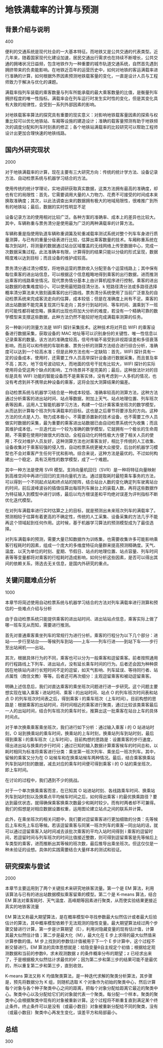 # 地铁满载率的计算与预测

## 背景介绍与说明

400

便利的交通系统是现代社会的一大基本特征。而地铁又是公共交通的代表类型。近几年来，随着国家现代化建设加速，居民交通出行需求也在持续不断增长，公共交通的拥堵状况日益频，包含地铁作为一种重要的城市轨道交通系统，自然首先遇到拥挤带来的负卖能影响。在地铁近百年的运营历史中，如何对地铁的客运满载率进行准确的计算，如何根据外界因素预测地铁载客量的变化，一直是设计人员与工程师致力于解决与优化的课题。

满载率指列车装载的乘客数量与列车所能承载的最大乘客数量的比值，是衡量列车拥挤程度的唯一性指标。满载率会在列车运行时发生实时性的变化，但是其变化具有大致的规律性，会受到一系列外部因素的影响。

对地铁载客率算法的探究具有重要的现实意义：对影响地铁载客量因素的探索与权重比较可以优化地铁站、车厢等设施的建造设计；准确的载客量预测有助于地铁频次的调度分配和列车时刻表的修正；各个地铁站满载率的比较研究可以帮助工程师设计出更加合理快速的地铁线路。

## 国内外研究现状

2000

对于地铁满载率的计算，现在主要有三大研究方向：传统的统计学方法、设备记录方法、自动检票系统与机器学习结合的方法。

使用传统的统计学理论，实地调研获取真实数据，这类方法拥有最高的准确度，却也有它的局限性：首先，它需要调用大量的人力物力、花费不可接受的时间成本来换取准确度；其次，以此法调查出来的数据拥有极大的地域局限性，很难推广到所有的地铁站；最后，数据的实时性明显不足

设备记录方法的使用相对比较广泛。各种方案的准确率、成本上的差异也比较大。其中，车辆称重与票务清分是使用最为广泛的两种满载率的计算方法。

车辆称重是指使用轨道车辆称重调簧及轮重减载率测试系统对整个列车车身进行质量测算，与已有的重量分级表进行比较，估算出乘客数量的技术。车厢称重系统在每次到站时，将测量的数据通过站台区域覆盖的无线网络上传至数据中心，完成一次数据采集过程。此法准确率有限，计算得到的结果只能以分级的形式呈现，数据精度难以达到目标；而且设备的维护成较高。

票务清分通过清分模型，将地铁运营的票款收入分配至各个运营线路上；其中保有每位乘客的进出站信息，可以根据这个信息粗略地得到乘客的出行数据，进而推测出乘客的线路乘坐情况。现代票务情分基本上由计算机程序进行控制，乘客的进出站数据的收集难度较小，可以使用最短路径清分法、k 短路径清分法或多路径选择概率清分算法来大致刻画乘客的出行路线。票务清分系统使用了当前广泛普及的自动检票系统来完成客流走向的估算，成本较低；但是在准确度上尚有不足。乘客的进出站数据不能完美复现其行车走向；其步行到站时间、等车时间、漏乘到下一班的可能性都将被忽略，换乘的出现也将加大分析的难度，若没有一个精确可靠的数学模型来支撑这些数据，此种方法仍然不能较好地完成满载率测算的任务。

另一种新兴的测量方法是 WIFI 探针采集技术。这种技术将对开启 WIFI 的乘客设备进行数据采集，获取设备的 MAC 地址等可以识别身份的关键性、唯一性信息以记录乘客的数量。该方法的准确度较高，信号传输不易受到非视距误差和多径衰落影响，而且可以和传统的车联称重、票务分析的测算方法结合进行综合分析，准确度可以达到一个较高水准；但是此种方法也有一定缺陷：首先，WIFI 探针具有一定的设备成本，使用时，还需要工作人员高举探针设备进行数据采集，而且普及率不高；其次，地下信号波动较大，而地面的信号干扰有比较大，WIFI 探针的实际使用将会受这两个缺点的影响，工作场景并不是完美的；最后，这种放法针对的目标是具有 WIFI 功能的智能设备而不是乘客实体，没有考虑到一人多机的情况，也没有考虑到并不携带此种设备的乘客，这将会加大测算结果的偏差。

自动检票系统与机器学习结合是一种成本较低、准确率较高的测算方法，这种方法通过分析乘客的进出站时间、站点等数据，附加上天气、站点地理位置、列车班次表等因素，运用人工智能机器学习方法，构建一个估计乘客乘坐班次的数学模型，从而达到计算每个班次列车满载率的目标。这也是之后章节将要涉及的方向。这种方法的优点是人力、物力成本极小，不需要添置新的技术设备，也不需要工作人员做实时数据的采集，最为重要的乘客进出站数据已由自动检票系统代为收集；而且其维护成本低，一旦迭代出一个较为准确的数学模型，它就拥有一个极长的生命周期，不需要在使用时做很大的改动，全程自动化的特性极大方便了相关人员的使用；不仅对维护人员友好，这种测算方法也对乘客友好，相比于传统的人工收集、设备收集对于乘客较强的侵入性，自动检票系统更被大众接受，后台的机器学习模型也不会对乘客产生任何干扰和影响。综合来说，这种方法是最优的。不过如何构建出一个稳定、具有泛用性的数学模型，成了一个难题。

其中一种方法是使用 SVR 模型。支持向量机回归（SVR）是一种将特征向量映射到高维空间中再进行回归的支持向量机方法。通过提取耗时最短乘车事务的方法，可以得到一个不同起点站和终点站的矩阵，结合站台人数的变化确定列车驶离站台的时间，前后波峰波谷的插值估算出每班列车展台上的装载人数，再将这些数据作为特征输入到模型中进行训练，最后以均方根误差和平均绝对误差为评判指标不断优化迭代模型。

在对列车满载率进行实时估算之上的目标，就是预测出未来班次列车的满载率了。预测相较于估算有着更高的不确定性，传统的人工采集、设备采集的方法几乎不能再这个领域起到任何作用。这时候，基于机器学习算法的预测模型成为了最佳选择。

对列车满载率的预测，需要大量已知数据作为训练集，也需要收集许多可能影响乘客行程耗时的因素，组成一个庞大的多维度特征向量群来提高预测精确度。天气、温度、以天为单位的时刻、星期、节假日、站点的地理位置、站点容量、列车时间表等等变量都将对乘客的行程耗时造成影响，如何分析这些因素，是否可以得出其间的依赖关系，筛选去无关信息，是国内外研究的重点。

## 关键问题难点分析

1000

本章节将简述使用自动检票系统与机器学习结合的方法对列车满载率进行测算和预估的一些难点介绍与分析

由于自动检票系统只能提供乘客的进出站时间、进出站站点信息，乘客实际上做了哪一班车无从而知，需要进行推测。

首先对普通乘客乘坐列车的常规行为进行分析。乘客的行程分为以下几个部分：进站——步行至站台——等候列车到站——上车——列车行进——到站下车——步行至出站闸机——出站。

其次，根据具体行为的不同，乘客也可以分为一般乘客和逗留乘客。前者按照通用的行程路线上下列车、进出站点，没有延长乘车时间的行为。后者还会因为种种原因在地铁站内进行长短时间不定的逗留，如天气影响、列车延误、等待同行者、站点属性（商住文教）等等。后者还可再次细分：主观逗留乘客和被动逗留乘客。

明确上述信息后，我们对直达乘客的乘坐班次问题进行进一步研究。这个问题主要想实现在输入乘客 i 进站时间、乘客 i 的出站时间、站点 O 的列车班次时间表和站点 D 的列车班次时间表之后，得到乘客 i 的乘车班次（上车时间）。目前构想的思路是：根据乘客的出站时间，将时间相近的乘客进行聚类，通过比较该类乘客最后一人的出站时间，结合列车班次的乘车时长，推算出这一批乘客在站台上车的具体时间点。

对于单次换乘乘客乘坐班次，我们进行如下分析：通过输入乘客 i 的 O 站进站时刻，O 站到换乘站的乘车时间，换乘站的上车时刻，换乘站列车到站时刻，最后得到乘客 i 的乘车班次（上车时间）。目前构想的思路是：设置乘客的步行速度，得出进出站与换乘的步行时间；通过已知的输入数据计算乘客候车的时间总和，以耗时相同为标准将乘客进行分类：乘坐第一班次列车、乘坐后一班次列车。其中，留候的乘客又分为在 O 站候车和在换乘站候车两种情况。最后，结合乘客换乘站列车到站时刻的数据，减去对应的乘车时间便可得到乘客 i 的 O 站的乘坐班次，即上车时间。

在讨论的过程中，我们遇到不少的挑战。

对于一个单次换乘乘客而言，在已知其 O 站进站时刻、各线路乘车时间、换乘站列车到站时刻以及换乘点平均候车时间之后，如何得出乘客 i 的最优换乘路径？要达到最优状态，就得确保乘客换乘次数最少和耗时较少。而有时两者却不可兼得。我们的假想是对相应数据设置权重，运用图论建立站点之间的联系并计算。

此外，在乘坐班次的相关问题中，我们要对逗留乘客进行更加细致的分类：先等候后上车和先上车后等候。若该逗留乘客与同某一班次列车的乘客一同出站的话，就可以通过逗留乘客入站时间减去该批次乘客的平均入站时间得到 i 乘客的逗留时间，若逗留时间与列车班次的时间比值接近整数，则可得到逗留乘客是先等候后上车类型的乘客，进而推断出其等候的班次数，最后推导出乘坐班次。但这仅仅是一种未验证的设想。具体的实践需要结合大量样本的测试和验证。

## 研究探索与尝试

2000

本章节主要运用到了两个关键技术来研究地铁客流量。第一个是 EM 算法，利用该算法与已有的进出站数据模拟乘客留乘的模型。第二个是 K-means 算法，结合 EM 算法对乘客耗时、天气温度、高峰期等因素进行聚类，从而使实验结果更接近真实的地铁客流量

EM 算法又称最大期望算法，是在概率模型中寻找参数最大似然估计或者最大后验估计的算法，其中概率模型依赖于无法观测的隐性变量。最大期望算法经过两个步骤交替进行计算，第一步是计算期望（E），利用对隐藏变量的现有估计值，计算其最大似然估计值；第二步是最大化（M），最大化在 E 步上求得的最大似然值来计算参数的值。M 步上找到的参数估计值被用于下一个 E 步计算中，这个过程不断交替进行。EM 算法的具体思想就是：给隐变量θ自主规定个初值；根据给定观测数据和当前的参数θ，求未观测数据 z 的条件概率分布的期望；z 已经求出来了，于是根据极大似然估计求最优的θ’；因为第二步和第三步的结果可能不是最优的，所以重复第二步和第三步，直到收敛。

K-means 算法又称 K 均值聚类算法，是一种迭代求解的聚类分析算法，其步骤是，预先将数据分为 K 组，则随机选取 K 个对象作为初始的聚类中心，然后计算每个对象与各个种子聚类中心之间的距离，把每个对象分配给距离它最近的聚类中心。聚类中心以及分配给它们的对象就代表一个聚类。每分配一个样本，聚类的聚类中心会根据聚类中现有的对象被重新计算。这个过程将不断重复直到满足某个终止条件。终止条件可以是没有（或最小数目）对象被重新分配给不同的聚类，没有（或最小数目）聚类中心再发生变化，误差平方和局部最小。

## 总结

300